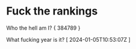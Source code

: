 # Fuck the rankings

Who the hell am I?
{ 384789 }

What fucking year is it?
[ 2024-01-05T10:53:07Z ]
